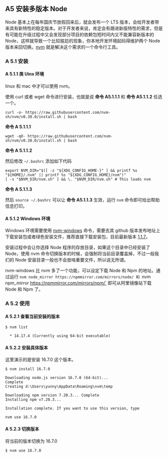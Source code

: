 ## A5 安装多版本 Node

Node 基本上在每年国庆节放假回来后，就会发布一个 LTS 版本，会给开发者带来具有新特性的稳定版本。对于开发者来说，肯定会有跟进新版特性的需求，但是有可能在升级过程中又会发现部分项目的依赖包短时间内又不能兼容新版本的 Node，这样就导致一个比较尴尬的现象，你本地开发环境起码得维护两个 Node 版本来回切换。[nvm](https://github.com/nvm-sh/nvm) 就是解决这个需求的一个命令行工具。

### A 5.1 安装

#### A 5.1.1 类 Uinx 环境

linux 和 mac 中才可以使用 nvm。

使用 curl 或者 wget 命令进行安装，也就是说 **命令 A5.1.1.1** 和 **命令 A5.1.1.2** 任选一个。

```shell
curl -o- https://raw.githubusercontent.com/nvm-sh/nvm/v0.38.0/install.sh | bash
```

**命令 A 5.1.1.1**

```shell
wget -qO- https://raw.githubusercontent.com/nvm-sh/nvm/v0.38.0/install.sh | bash
```

**命令 A 5.1.1.2**

然后修改 `~/.bashrc` 添加如下代码

```shell
export NVM_DIR="$([ -z "${XDG_CONFIG_HOME-}" ] && printf %s "${HOME}/.nvm" || printf %s "${XDG_CONFIG_HOME}/nvm")"
[ -s "$NVM_DIR/nvm.sh" ] && \. "$NVM_DIR/nvm.sh" # This loads nvm
```

**命令 A 5.1.1.3**

然后 `source ~/.bashrc` 可以让 **命令  A5.1.1.3** 生效，运行 `nvm` 命令即可给出帮助信息打印。

#### A 5.1.2 Windows 环境

Windows 环境需要使用  [nvm-windows](https://github.com/coreybutler/nvm-windows) 命令，需要去其 github 版本发布地址上下载安装包或者绿色安装文件，推荐直接下载安装包，目前最新版本 [1.1.7](https://github.com/coreybutler/nvm-windows/releases/download/1.1.7/nvm-setup.zip)。

安装过程中会让你选择 Node 程序的存放目录，如果这个目录中已经安装了 Node，使用 nvm 命令切换版本的时候，会强制将当前目录覆盖掉，不过一般我们的 Node 安装目录一般也不会放啥重要文件，所以说无所谓。

nvm-windows 比 nvm 多了一个功能，可以设定下载 Node 和 Npm 的地址。通过运行 `nvm node_mirror https://npmmirror.com/mirrors/node/ 和 `nvm npm_mirror https://npmmirror.com/mirrors/npm/` 即可从阿里镜像站下载 Node 和 Npm 了。

### A 5.2 使用

#### A 5.2.1 查看当前安装的版本

```shell
$ nvm list

  * 14.17.4 (Currently using 64-bit executable)
```

#### A 5.2.2 安装具体版本

这里演示的是安装 16.7.0 这个版本。

```shell
$ nvm install 16.7.0

Downloading node.js version 16.7.0 (64-bit)...
Complete
Creating d:\Users\yunny\AppData\Roaming\nvm\temp

Downloading npm version 7.20.3... Complete
Installing npm v7.20.3...

Installation complete. If you want to use this version, type

nvm use 16.7.0
```

#### A 5.2.3 切换版本

将当前的版本切换为 16.7.0

```shell
$ nvm use 16.7.0
```
